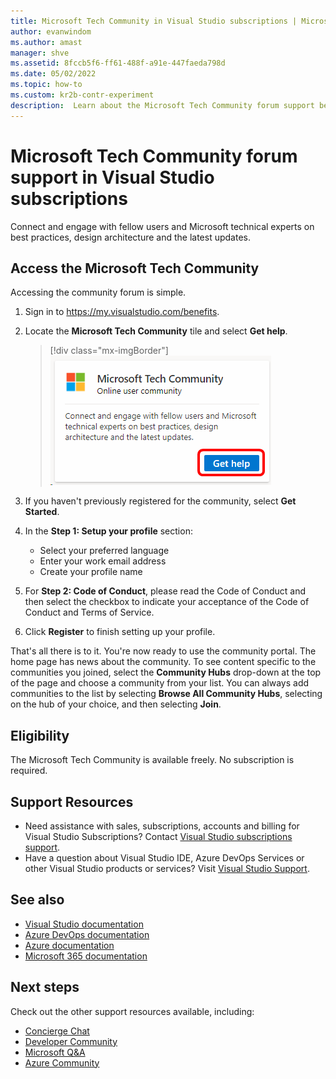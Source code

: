 ```yaml
---
title: Microsoft Tech Community in Visual Studio subscriptions | Microsoft Docs
author: evanwindom
ms.author: amast
manager: shve
ms.assetid: 8fccb5f6-ff61-488f-a91e-447faeda798d
ms.date: 05/02/2022
ms.topic: how-to
ms.custom: kr2b-contr-experiment
description:  Learn about the Microsoft Tech Community forum support benefit included in selected Visual Studio subscriptions.
---
```


# Microsoft Tech Community forum support in Visual Studio subscriptions

Connect and engage with fellow users and Microsoft technical experts on best practices, design architecture and the latest updates.

## Access the Microsoft Tech Community 

Accessing the community forum is simple.  

1. Sign in to <https://my.visualstudio.com/benefits>.
0. Locate the **Microsoft Tech Community** tile and select **Get help**.

    > [!div class="mx-imgBorder"]
    > ![Screenshot shows the Microsoft Tech Community tile with Get help highlighted.](_img/vs-tech-community/vs-tech-community-tile.png "Select 'Get help' on the Microsoft Tech Community tile")

0. If you haven't previously registered for the community, select **Get Started**.
0. In the **Step 1: Setup your profile** section:
   + Select your preferred language
   + Enter your work email address
   + Create your profile name 
0. For **Step 2: Code of Conduct**, please read the Code of Conduct and then select the checkbox to indicate your acceptance of the Code of Conduct and Terms of Service.
0. Click **Register** to finish setting up your profile.

That's all there is to it.  You're now ready to use the community portal.  The home page has news about the community.  To see content specific to the communities you joined, select the **Community Hubs** drop-down at the top of the page and choose a community from your list.  You can always add communities to the list by selecting **Browse All Community Hubs**, selecting on the hub of your choice, and then selecting **Join**.

## Eligibility

The Microsoft Tech Community is available freely.  No subscription is required.

## Support Resources

+ Need assistance with sales, subscriptions, accounts and billing for Visual Studio Subscriptions?  Contact [Visual Studio subscriptions support](https://my.visualstudio.com/gethelp).
+ Have a question about Visual Studio IDE, Azure DevOps Services or other Visual Studio products or services?  Visit [Visual Studio Support](https://visualstudio.microsoft.com/support/).

## See also

+ [Visual Studio documentation](/visualstudio/)
+ [Azure DevOps documentation](/azure/devops/)
+ [Azure documentation](/azure/)
+ [Microsoft 365 documentation](/microsoft-365/)

## Next steps

Check out the other support resources available, including:

+ [Concierge Chat](vs-concierge-chat.md)
+ [Developer Community](vs-developer-community.md)
+ [Microsoft Q&A](vs-microsoft-qa.md)
+ [Azure Community](vs-azure-community.md)
